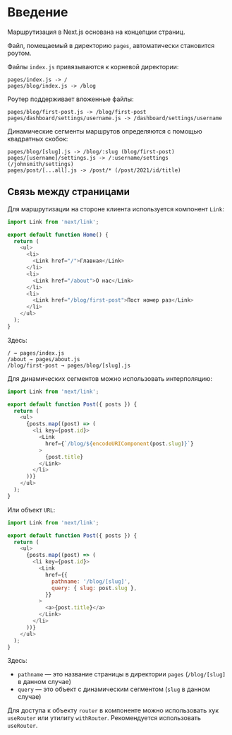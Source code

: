 # Введение

Маршрутизация в Next.js основана на концепции страниц.

Файл, помещаемый в директорию `pages`, автоматически становится роутом.

Файлы `index.js` привязываются к корневой директории:

```
pages/index.js -> /
pages/blog/index.js -> /blog
```

Роутер поддерживает вложенные файлы:

```
pages/blog/first-post.js -> /blog/first-post
pages/dashboard/settings/username.js -> /dashboard/settings/username
```

Динамические сегменты маршрутов определяются с помощью квадратных скобок:

```
pages/blog/[slug].js -> /blog/:slug (blog/first-post)
pages/[username]/settings.js -> /:username/settings (/johnsmith/settings)
pages/post/[...all].js -> /post/* (/post/2021/id/title)
```

## Связь между страницами

Для маршрутизации на стороне клиента используется компонент `Link`:

```js
import Link from 'next/link';

export default function Home() {
  return (
    <ul>
      <li>
        <Link href="/">Главная</Link>
      </li>
      <li>
        <Link href="/about">О нас</Link>
      </li>
      <li>
        <Link href="/blog/first-post">Пост номер раз</Link>
      </li>
    </ul>
  );
}
```

Здесь:

```
/ → pages/index.js
/about → pages/about.js
/blog/first-post → pages/blog/[slug].js
```

Для динамических сегментов можно использовать интерполяцию:

```js
import Link from 'next/link';

export default function Post({ posts }) {
  return (
    <ul>
      {posts.map((post) => (
        <li key={post.id}>
          <Link
            href={`/blog/${encodeURIComponent(post.slug)}`}
          >
            {post.title}
          </Link>
        </li>
      ))}
    </ul>
  );
}
```

Или объект `URL`:

```js
import Link from 'next/link';

export default function Post({ posts }) {
  return (
    <ul>
      {posts.map((post) => (
        <li key={post.id}>
          <Link
            href={{
              pathname: '/blog/[slug]',
              query: { slug: post.slug },
            }}
          >
            <a>{post.title}</a>
          </Link>
        </li>
      ))}
    </ul>
  );
}
```

Здесь:

- `pathname` — это название страницы в директории `pages` (`/blog/[slug]` в данном случае)
- `query` — это объект с динамическим сегментом (`slug` в данном случае)

Для доступа к объекту `router` в компоненте можно использовать хук `useRouter` или утилиту `withRouter`. Рекомендуется использовать `useRouter`.
